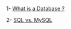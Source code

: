 1- <a href="What-Is-Database.md">What is a Database ?</a>

2- <a href="sql-vs-mysql.md">SQL vs. MySQL</a>
